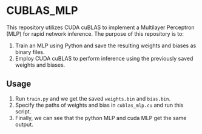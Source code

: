# CUBLAS_MLP

This repository utilizes CUDA cuBLAS to implement a Multilayer Perceptron (MLP) for rapid network inference. The purpose of this repository is to:

1. Train an MLP using Python and save the resulting weights and biases as binary files.
2. Employ CUDA cuBLAS to perform inference using the previously saved weights and biases.

## Usage

1. Run `train.py` and we get the saved `weights.bin` and `bias.bin`.
2. Specify the paths of weights and bias in `cublas_mlp.cu` and run this script.
3. Finally, we can see that the python MLP and cuda MLP get the same output.